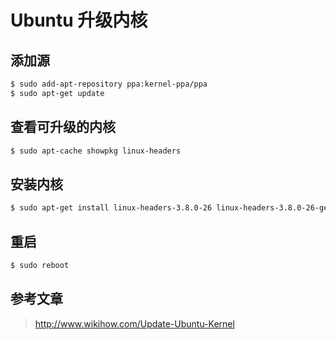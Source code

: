 # Ubuntu 升级内核

## 添加源
```bash
$ sudo add-apt-repository ppa:kernel-ppa/ppa
$ sudo apt-get update
```

## 查看可升级的内核
```bash
$ sudo apt-cache showpkg linux-headers
```

## 安装内核
```bash
$ sudo apt-get install linux-headers-3.8.0-26 linux-headers-3.8.0-26-generic linux-image-3.8.0-26-generic --fix-missing
```

## 重启
```bash
$ sudo reboot
```

## 参考文章
>http://www.wikihow.com/Update-Ubuntu-Kernel